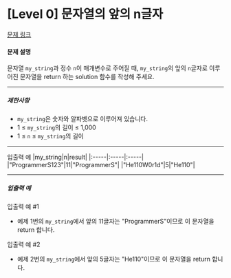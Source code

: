 # [Level 0] 문자열의 앞의 n글자

[문제 링크](https://school.programmers.co.kr/learn/courses/30/lessons/181907)

#### 문제 설명

문자열 ```my_string```과 정수 ```n```이 매개변수로 주어질 때, ```my_string```의 앞의 ```n```글자로 이루어진 문자열을 return 하는 solution 함수를 작성해 주세요.

---

##### 제한사항

- ```my_string```은 숫자와 알파벳으로 이루어져 있습니다.
- 1 ≤ ```my_string```의 길이 ≤ 1,000
- 1 ≤ ```n``` ≤ ```my_string```의 길이

---

입출력 예
|my_string|n|result|
|:-----|:-----|:-----|
|"ProgrammerS123"|11|"ProgrammerS"|
|"He110W0r1d"|5|"He110"|

---

##### 입출력 예

입출력 예 #1

- 예제 1번의 ```my_string```에서 앞의 11글자는 "ProgrammerS"이므로 이 문자열을 return 합니다.

입출력 예 #2

- 예제 2번의 ```my_string```에서 앞의 5글자는 "He110"이므로 이 문자열을 return 합니다.
